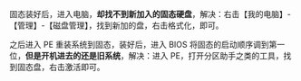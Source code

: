 固态装好后，进入电脑，**却找不到新加入的固态硬盘**，解决：右击【我的电脑】-【管理】-【磁盘管理】，找到新加的盘，右击格式化，即可。

之后进入 PE 重装系统到固态，装好后，进入 BIOS 将固态的启动顺序调到第一位，**但是开机进去的还是旧系统**，解决：进入 PE，打开分区助手之类的工具，找到固态盘，右击激活即可。